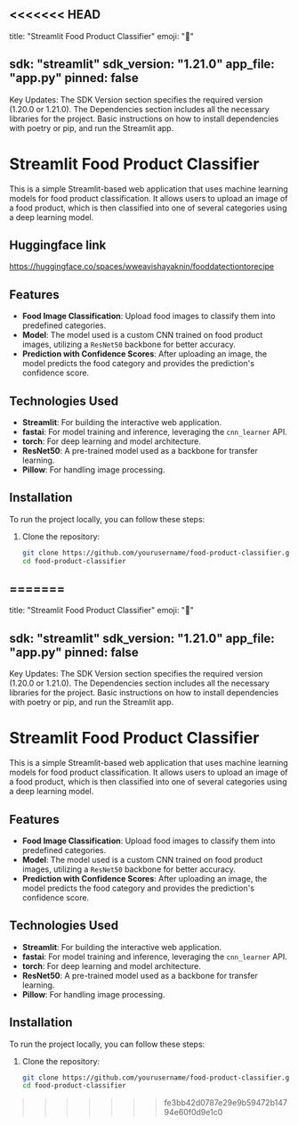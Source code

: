 <<<<<<< HEAD
---
title: "Streamlit Food Product Classifier"
emoji: "🍏"

sdk: "streamlit"
sdk_version: "1.21.0"
app_file: "app.py"
pinned: false
---

Key Updates:
The SDK Version section specifies the required version (1.20.0 or 1.21.0).
The Dependencies section includes all the necessary libraries for the project.
Basic instructions on how to install dependencies with poetry or pip, and run the Streamlit app.

# Streamlit Food Product Classifier

This is a simple Streamlit-based web application that uses machine learning models for food product classification. It allows users to upload an image of a food product, which is then classified into one of several categories using a deep learning model.

## Huggingface link
https://huggingface.co/spaces/wweavishayaknin/fooddatectiontorecipe

## Features
- **Food Image Classification**: Upload food images to classify them into predefined categories.
- **Model**: The model used is a custom CNN trained on food product images, utilizing a `ResNet50` backbone for better accuracy.
- **Prediction with Confidence Scores**: After uploading an image, the model predicts the food category and provides the prediction's confidence score.

## Technologies Used
- **Streamlit**: For building the interactive web application.
- **fastai**: For model training and inference, leveraging the `cnn_learner` API.
- **torch**: For deep learning and model architecture.
- **ResNet50**: A pre-trained model used as a backbone for transfer learning.
- **Pillow**: For handling image processing.

## Installation

To run the project locally, you can follow these steps:

1. Clone the repository:

   ```bash
   git clone https://github.com/yourusername/food-product-classifier.git
   cd food-product-classifier
=======
---
title: "Streamlit Food Product Classifier"
emoji: "🍏"

sdk: "streamlit"
sdk_version: "1.21.0"
app_file: "app.py"
pinned: false
---

Key Updates:
The SDK Version section specifies the required version (1.20.0 or 1.21.0).
The Dependencies section includes all the necessary libraries for the project.
Basic instructions on how to install dependencies with poetry or pip, and run the Streamlit app.

# Streamlit Food Product Classifier

This is a simple Streamlit-based web application that uses machine learning models for food product classification. It allows users to upload an image of a food product, which is then classified into one of several categories using a deep learning model.

## Features
- **Food Image Classification**: Upload food images to classify them into predefined categories.
- **Model**: The model used is a custom CNN trained on food product images, utilizing a `ResNet50` backbone for better accuracy.
- **Prediction with Confidence Scores**: After uploading an image, the model predicts the food category and provides the prediction's confidence score.

## Technologies Used
- **Streamlit**: For building the interactive web application.
- **fastai**: For model training and inference, leveraging the `cnn_learner` API.
- **torch**: For deep learning and model architecture.
- **ResNet50**: A pre-trained model used as a backbone for transfer learning.
- **Pillow**: For handling image processing.

## Installation

To run the project locally, you can follow these steps:

1. Clone the repository:

   ```bash
   git clone https://github.com/yourusername/food-product-classifier.git
   cd food-product-classifier
>>>>>>> fe3bb42d0787e29e9b59472b14794e60f0d9e1c0
